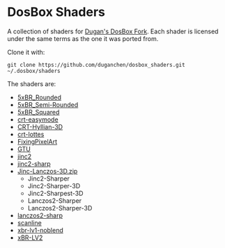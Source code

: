 # DosBox Shaders

A collection of shaders for [Dugan's DosBox Fork](https://github.com/duganchen/dosbox/blob/master/ENHANCEMENTS.md).
Each shader is licensed under the same terms as the one it was ported from.

Clone it with:

	git clone https://github.com/duganchen/dosbox_shaders.git ~/.dosbox/shaders

The shaders are:

* [5xBR\_Rounded](https://gitorious.org/bsnes/xml-shaders?p=bsnes:xml-shaders.git;a=blob;f=shaders/OpenGL/v1.0/5xBR+Rounded.shader;h=b3abe1b872ebc95f776726da7dec288a5766dff7;hb=HEAD)
* [5xBR\_Semi-Rounded](https://gitorious.org/bsnes/xml-shaders?p=bsnes:xml-shaders.git;a=blob;f=shaders/OpenGL/v1.0/5xBR+Semi-Rounded.shader;h=eaa1ea16ceeb355a9f0c785f21f14ba62c398257;hb=HEAD)
* [5xBR\_Squared](https://gitorious.org/bsnes/xml-shaders?p=bsnes:xml-shaders.git;a=blob;f=shaders/OpenGL/v1.0/5xBR+Squared.shader;h=742713e45c053c2addbfa3cdef16f318a0759756;hb=HEAD)
* [crt-easymode](https://github.com/libretro/common-shaders/blob/master/crt/shaders/crt-easymode.cg)
* [CRT-Hyllian-3D](http://ngemu.com/threads/links-and-guides-to-custom-shaders-for-petes-opengl2-plugin.76098/page-33#post-2431761)
* [crt-lottes](https://github.com/libretro/common-shaders/blob/master/crt/shaders/crt-lottes.cg)
* [FixingPixelArt](https://www.shadertoy.com/view/XsjSzR)
* [GTU](https://github.com/aliaspider/interpolation-shaders/blob/master/GTU.OpenGL.shader)
* [jinc2](https://github.com/libretro/common-shaders/blob/master/windowed/shaders/jinc2.cg)
* [jinc2-sharp](https::w//github.com/libretro/common-shaders/blob/master/windowed/shaders/jinc2-sharp.cg)
* [Jinc-Lanczos-3D.zip](http://ngemu.com/threads/links-and-guides-to-custom-shaders-for-petes-opengl2-plugin.76098/page-33#post-2431433)
	* Jinc2-Sharper
	* Jinc2-Sharper-3D
	* Jinc2-Sharpest-3D
	* Lanczos2-Sharper
	* Lanczos2-Sharper-3D
* [lanczos2-sharp](https://github.com/libretro/common-shaders/blob/master/windowed/shaders/lanczos2-sharp.cg)
* [scanline](https://github.com/libretro/common-shaders/blob/master/scanline.cg)
* [xbr-lv1-noblend](https://github.com/libretro/common-shaders/blob/master/xbr/shaders/xbr-lv1-noblend.cg)
* [xBR-LV2](http://ngemu.com/threads/links-and-guides-to-custom-shaders-for-petes-opengl2-plugin.76098/page-33#post-2430897)
